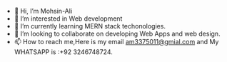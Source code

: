 - 👋 Hi, I’m Mohsin-Ali
- 👀 I’m interested in Web development
- 🌱 I’m currently learning MERN stack techonologies.
- 💞️ I’m looking to collaborate on developing Web Apps and web design.
- 📫 How to reach me,Here is my email am3375011@gmial.com and My WHATSAPP is :+92 3246748724.

<!---
MohsinAli-2000/MohsinAli-2000 is a ✨ special ✨ repository because its `README.md` (this file) appears on your GitHub profile.
You can click the Preview link to take a look at your changes.
--->
